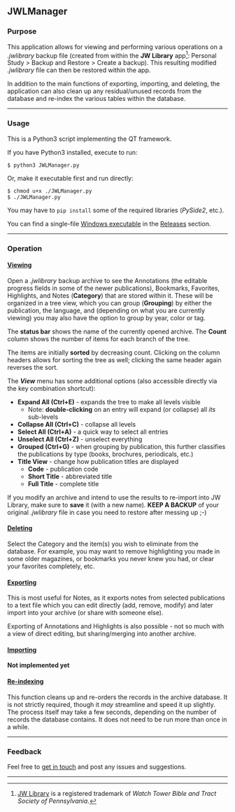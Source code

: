 ## JWLManager

### Purpose

This application allows for viewing and performing various operations on a *.jwlibrary* backup file (created from within the **JW Library** app[^1]: Personal Study > Backup and Restore > Create a backup). This resulting modified *.jwlibrary* file can then be restored within the app.

In addition to the main functions of exporting, importing, and deleting, the application can also clean up any residual/unused records from the database and re-index the various tables within the database.
____
### Usage

This is a Python3 script implementing the QT framework.

If you have Python3 installed, execute to run:

```
$ python3 JWLManager.py
```

Or, make it executable first and run directly:

```
$ chmod u+x ./JWLManager.py
$ ./JWLManager.py
```

You may have to `pip install` some of the required libraries (*PySide2*, etc.).

You can find a single-file <u>Windows executable</u> in the [Releases](https://gitlab.com/erykj/jwlmanager/-/releases) section.
____
### Operation

#### <u>Viewing</u>

Open a *.jwlibrary* backup archive to see the Annotations (the editable progress fields in some of the newer publications), Bookmarks, Favorites, Highlights, and Notes (**Category**) that are stored within it. These will be organized in a tree view, which you can group (**Grouping**) by either the publication, the language, and (depending on what you are currently viewing) you may also have the option to group by year, color or tag.

The **status bar** shows the name of the currently opened archive. The **Count** column shows the number of items for each branch of the tree.

The items are initially **sorted** by decreasing count. Clicking on the column headers allows for sorting the tree as well; clicking the same header again reverses the sort.

The ***View*** menu has some additional options (also accessible directly via the key combination shortcut):

* **Expand All (Ctrl+E)** - expands the tree to make all levels visible
  * Note: **double-clicking** on an entry will expand (or collapse) all *its* sub-levels
* **Collapse All (Ctrl+C)** - collapse all levels
* **Select All (Ctrl+A)** - a quick way to select all entries
* **Unselect All (Ctrl+Z)** - unselect everything
* **Grouped (Ctrl+G)** - when grouping by publication, this further classifies the publications by type (books, brochures, periodicals, etc.)
* **Title View** - change how publication titles are displayed
  * **Code** - publication code
  * **Short Title** - abbreviated title
  * **Full Title** - complete title

If you modify an archive and intend to use the results to re-import into JW Library, make sure to **save** it (with a new name). **KEEP A BACKUP** of your original *.jwlibrary* file in case you need to restore after messing up ;-)

#### <u>Deleting</u>

Select the Category and the item(s) you wish to eliminate from the database. For example, you may want to remove highlighting you made in some older magazines, or bookmarks you never knew you had, or clear your favorites completely, etc.

#### <u>Exporting</u>

This is most useful for Notes, as it exports notes from selected publications to a text file which you can edit directly (add, remove, modify) and later import into your archive (or share with someone else).

Exporting of Annotations and Highlights is also possible - not so much with a view of direct editing, but sharing/merging into another archive.

#### <u>Importing</u>

**Not implemented yet**

#### <u>Re-indexing</u>

This function cleans up and re-orders the records in the archive database. It is not strictly required, though it *may* streamline and speed it up slightly. The process itself may take a few seconds, depending on the number of records the database contains. It does not need to be run more than once in a while.
____
### Feedback

Feel free to [get in touch](https://gitlab.com/erykj/jwlmanager/-/issues) and post any issues and suggestions.
____
[^1]: [JW Library](https://www.jw.org/en/online-help/jw-library/) is a registered trademark of *Watch Tower Bible and Tract Society of Pennsylvania*.
